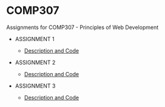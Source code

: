 # COMP307
Assignments for COMP307 - Principles of Web Development

* ASSIGNMENT 1

  * [Description and Code](https://github.com/JumjieYang/COMP307/tree/master/ASSIGNMENT1)

* ASSIGNMENT 2

  * [Description and Code](https://github.com/JumjieYang/COMP307/tree/master/ASSIGNMENT2)
  

* ASSIGNMENT 3

  * [Description and Code](https://github.com/JumjieYang/COMP307/tree/master/ASSIGNMENT3)
